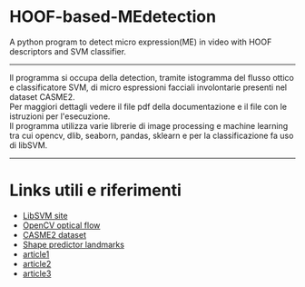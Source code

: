 # HOOF-based-MEdetection
A python program to detect micro expression(ME) in video with HOOF descriptors and SVM classifier.

--------------------------------------------------

Il programma si occupa della detection, tramite istogramma del flusso ottico e classificatore SVM, di micro espressioni facciali involontarie presenti nel dataset CASME2. <br />
Per maggiori dettagli vedere il file pdf della documentazione e il file con le istruzioni per l'esecuzione. <br />
Il programma utilizza varie librerie di image processing e machine learning tra cui opencv, dlib, seaborn, pandas, sklearn e per la classificazione fa uso di libSVM. <br />

-------------------------------------------------

# Links utili e riferimenti 
- [LibSVM site](https://www.csie.ntu.edu.tw/~cjlin/libsvm/)
- [OpenCV optical flow](https://docs.opencv.org/3.4/d4/dee/tutorial_optical_flow.html)
- [CASME2 dataset](http://fu.psych.ac.cn/CASME/casme2-en.php)
- [Shape predictor landmarks](https://github.com/AKSHAYUBHAT/TensorFace/blob/master/openface/models/dlib/shape_predictor_68_face_landmarks.dat)
- [article1](https://arxiv.org/abs/1903.10765)
- [article2](https://arxiv.org/abs/1812.10306)
- [article3](https://www.researchgate.net/publication/319769812_Reading_Hidden_Emotions_Spontaneous_Micro-expression_Spotting_and_Recognition)
